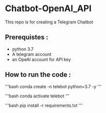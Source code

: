 # Chatbot-OpenAI_API
This repo is for creating a Telegram Chatbot

## Prerequistes :
- python 3.7 
- A telegram account
- an OpeAI account for API key

## How to run the code :
'''bash
conda create -n telebot python=3.7 -y
'''

'''bash
conda activate telebot
'''

'''bash
pip install -r requirements.txt
'''
